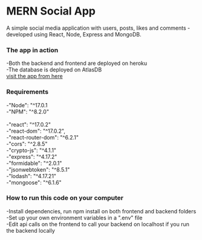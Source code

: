 # MERN Social App

A simple social media application with users, posts, likes and comments - developed using React, Node, Express and MongoDB.

### The app in action 
-Both the backend and frontend are deployed on heroku</br>
-The database is deployed on AtlasDB</br>
[visit the app from here](https://mern-social-frontend.herokuapp.com/)

### Requirements
-"Node": "^17.0.1</br>
-"NPM": "^8.2.0"</br>
</br>
-"react": "^17.0.2"</br>
-"react-dom": "^17.0.2",</br>
-"react-router-dom": "^6.2.1"</br>
-"cors": "^2.8.5"</br>
-"crypto-js": "^4.1.1"</br>
-"express": "^4.17.2"</br>
-"formidable": "^2.0.1"</br>
-"jsonwebtoken": "^8.5.1"</br>
-"lodash": "^4.17.21"</br>
-"mongoose": "^6.1.6"

### How to run this code on your computer
-Install dependencies, run npm install on both frontend and backend folders</br>
-Set up your own environment variables in a ".env" file</br>
-Edit api calls on the frontend to call your backend on localhost if you run the backend locally
